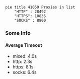 
```mermaid
pie title 41059 Proxies in list
    "HTTP" : 28492
    "HTTPS": 10835
    "SOCKS" : 8800
```

### Some Info
#### Average Timeout

- mixed: 4.0s
- http: 2.3s
- https: 8.1s
- socks: 6.4s